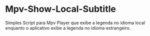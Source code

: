 # Mpv-Show-Local-Subtitle
Simples Script para Mpv Player que exibe a legenda no idioma local enquanto o aplicativo exibe a legenda no 
idioma estrangeiro. 
